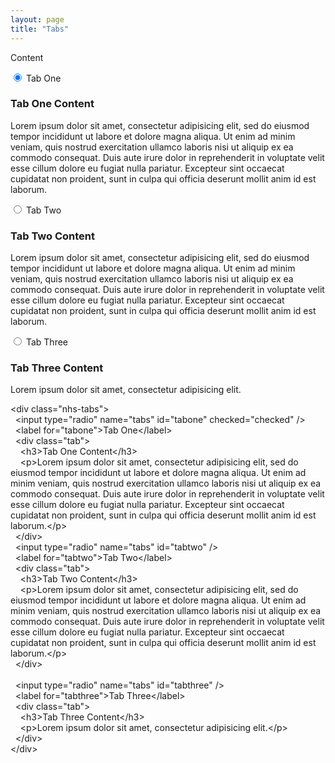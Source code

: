 ```yaml
---
layout: page
title: "Tabs"
---
```


Content

<div class="nhs-tabs">
<input type="radio" name="tabs" id="tabone" checked="checked" />
<label for="tabone">Tab One</label>
<div class="tab">
<h3>Tab One Content</h3>
<p>Lorem ipsum dolor sit amet, consectetur adipisicing elit, sed do eiusmod tempor incididunt ut labore et dolore magna aliqua. Ut enim ad minim veniam, quis nostrud exercitation ullamco laboris nisi ut aliquip ex ea commodo consequat. Duis aute irure dolor in reprehenderit in voluptate velit esse cillum dolore eu fugiat nulla pariatur. Excepteur sint occaecat cupidatat non proident, sunt in culpa qui officia deserunt mollit anim id est laborum.</p>
</div>
<input type="radio" name="tabs" id="tabtwo" />
<label for="tabtwo">Tab Two</label>
<div class="tab">
<h3>Tab Two Content</h3>
<p>Lorem ipsum dolor sit amet, consectetur adipisicing elit, sed do eiusmod tempor incididunt ut labore et dolore magna aliqua. Ut enim ad minim veniam, quis nostrud exercitation ullamco laboris nisi ut aliquip ex ea commodo consequat. Duis aute irure dolor in reprehenderit in voluptate velit esse cillum dolore eu fugiat nulla pariatur. Excepteur sint occaecat cupidatat non proident, sunt in culpa qui officia deserunt mollit anim id est laborum.</p>
</div>
 
<input type="radio" name="tabs" id="tabthree" />
<label for="tabthree">Tab Three</label>
<div class="tab">
<h3>Tab Three Content</h3>
<p>Lorem ipsum dolor sit amet, consectetur adipisicing elit.</p>
</div>
</div>

<div id="code">
&lt;div class="nhs-tabs"&gt;<br>
&nbsp; &lt;input type="radio" name="tabs" id="tabone"
checked="checked" /&gt;<br>
&nbsp; &lt;label for="tabone"&gt;Tab
One&lt;/label&gt;<br>
&nbsp; &lt;div class="tab"&gt;<br>
&nbsp;&nbsp;&nbsp; &lt;h3&gt;Tab One
Content&lt;/h3&gt;<br>
&nbsp;&nbsp;&nbsp; &lt;p&gt;Lorem ipsum dolor sit
amet, consectetur adipisicing elit, sed do eiusmod tempor incididunt ut
labore et dolore magna aliqua. Ut enim ad minim veniam, quis nostrud
exercitation ullamco laboris nisi ut aliquip ex ea commodo consequat.
Duis aute irure dolor in reprehenderit in voluptate velit esse cillum
dolore eu fugiat nulla pariatur. Excepteur sint occaecat cupidatat non
proident, sunt in culpa qui officia deserunt mollit anim id est
laborum.&lt;/p&gt;<br>
&nbsp; &lt;/div&gt;<br>
&nbsp; &lt;input type="radio" name="tabs" id="tabtwo" /&gt;<br>
&nbsp; &lt;label for="tabtwo"&gt;Tab
Two&lt;/label&gt;<br>
&nbsp; &lt;div class="tab"&gt;<br>
&nbsp;&nbsp;&nbsp; &lt;h3&gt;Tab Two
Content&lt;/h3&gt;<br>
&nbsp;&nbsp;&nbsp; &lt;p&gt;Lorem ipsum dolor sit
amet, consectetur adipisicing elit, sed do eiusmod tempor incididunt ut
labore et dolore magna aliqua. Ut enim ad minim veniam, quis nostrud
exercitation ullamco laboris nisi ut aliquip ex ea commodo consequat.
Duis aute irure dolor in reprehenderit in voluptate velit esse cillum
dolore eu fugiat nulla pariatur. Excepteur sint occaecat cupidatat non
proident, sunt in culpa qui officia deserunt mollit anim id est
laborum.&lt;/p&gt;<br>
&nbsp; &lt;/div&gt;<br>
<br>
&nbsp; &lt;input type="radio" name="tabs" id="tabthree"
/&gt;<br>
&nbsp; &lt;label for="tabthree"&gt;Tab
Three&lt;/label&gt;<br>
&nbsp; &lt;div class="tab"&gt;<br>
&nbsp;&nbsp;&nbsp; &lt;h3&gt;Tab Three
Content&lt;/h3&gt;<br>
&nbsp;&nbsp;&nbsp; &lt;p&gt;Lorem ipsum dolor sit
amet, consectetur adipisicing elit.&lt;/p&gt;<br>
&nbsp; &lt;/div&gt;<br>
&lt;/div&gt;<br>

</div>

<script>
window.onload = function() {
  document.getElementById('/components/tabs').className = 'nhs-fancy2';
};
</script>
